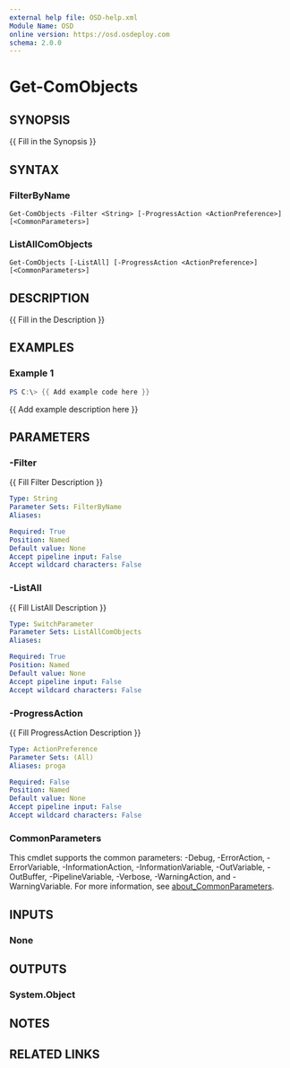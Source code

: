 ```yaml
---
external help file: OSD-help.xml
Module Name: OSD
online version: https://osd.osdeploy.com
schema: 2.0.0
---
```


# Get-ComObjects

## SYNOPSIS
{{ Fill in the Synopsis }}

## SYNTAX

### FilterByName
```
Get-ComObjects -Filter <String> [-ProgressAction <ActionPreference>] [<CommonParameters>]
```

### ListAllComObjects
```
Get-ComObjects [-ListAll] [-ProgressAction <ActionPreference>] [<CommonParameters>]
```

## DESCRIPTION
{{ Fill in the Description }}

## EXAMPLES

### Example 1
```powershell
PS C:\> {{ Add example code here }}
```

{{ Add example description here }}

## PARAMETERS

### -Filter
{{ Fill Filter Description }}

```yaml
Type: String
Parameter Sets: FilterByName
Aliases:

Required: True
Position: Named
Default value: None
Accept pipeline input: False
Accept wildcard characters: False
```

### -ListAll
{{ Fill ListAll Description }}

```yaml
Type: SwitchParameter
Parameter Sets: ListAllComObjects
Aliases:

Required: True
Position: Named
Default value: None
Accept pipeline input: False
Accept wildcard characters: False
```

### -ProgressAction
{{ Fill ProgressAction Description }}

```yaml
Type: ActionPreference
Parameter Sets: (All)
Aliases: proga

Required: False
Position: Named
Default value: None
Accept pipeline input: False
Accept wildcard characters: False
```

### CommonParameters
This cmdlet supports the common parameters: -Debug, -ErrorAction, -ErrorVariable, -InformationAction, -InformationVariable, -OutVariable, -OutBuffer, -PipelineVariable, -Verbose, -WarningAction, and -WarningVariable. For more information, see [about_CommonParameters](http://go.microsoft.com/fwlink/?LinkID=113216).

## INPUTS

### None

## OUTPUTS

### System.Object
## NOTES

## RELATED LINKS
